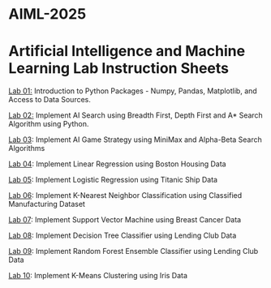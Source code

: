 # AIML-2025
# Artificial Intelligence and Machine Learning Lab Instruction Sheets
[Lab 01:](https://github.com/Tejaskumarno1/AIML_2025/blob/main/Untitled1.ipynb) Introduction to Python Packages - Numpy, Pandas, Matplotlib, and Access to Data Sources.

[Lab 02:](https://github.com/Tejaskumarno1/AIML_2025/blob/main/Untitled2.ipynb) Implement AI Search using Breadth First, Depth First and A* Search Algorithm using Python.

[Lab 03](https://github.com/Tejaskumarno1/AIML_2025/blob/main/Lab_3%20(1).ipynb): Implement AI Game Strategy using MiniMax and Alpha-Beta Search Algorithms

[Lab 04](https://github.com/Tejaskumarno1/AIML_2025/blob/main/lab_4.ipynb): Implement Linear Regression using Boston Housing Data

[Lab 05](https://github.com/Tejaskumarno1/AIML_2025/blob/main/lab_5.ipynb): Implement Logistic Regression using Titanic Ship Data

[Lab 06](https://github.com/Tejaskumarno1/AIML_2025/blob/main/lab_6.ipynb): Implement K-Nearest Neighbor Classification using Classified Manufacturing Dataset

[Lab 07](https://github.com/Tejaskumarno1/AIML_2025/blob/main/Lab_7.ipynb): Implement Support Vector Machine using Breast Cancer Data

[Lab 08](https://github.com/Tejaskumarno1/AIML_2025/blob/main/Lab_08.ipynb): Implement Decision Tree Classifier using Lending Club Data

[Lab 09](): Implement Random Forest Ensemble Classifier using Lending Club Data

[Lab 10](): Implement K-Means Clustering using Iris Data
